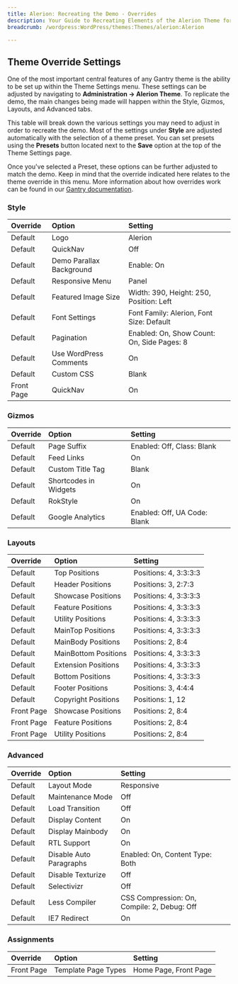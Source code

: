 ```yaml
---
title: Alerion: Recreating the Demo - Overrides
description: Your Guide to Recreating Elements of the Alerion Theme for WordPress
breadcrumb: /wordpress:WordPress/themes:Themes/alerion:Alerion

---
```


Theme Override Settings
-----
One of the most important central features of any Gantry theme is the ability to be set up within the Theme Settings menu. These settings can be adjusted by navigating to **Administration -> Alerion Theme**. To replicate the demo, the main changes being made will happen within the Style, Gizmos, Layouts, and Advanced tabs. 

This table will break down the various settings you may need to adjust in order to recreate the demo. Most of the settings under **Style** are adjusted automatically with the selection of a theme preset. You can set presets using the **Presets** button located next to the **Save** option at the top of the Theme Settings page.

Once you've selected a Preset, these options can be further adjusted to match the demo. Keep in mind that the override indicated here relates to the theme override in this menu. More information about how overrides work can be found in our [Gantry documentation][override].

### Style

| Override   | Option                   | Setting                                    |  
| :--------- | :----------------------- | :----------------------------------------- |  
| Default    | Logo                     | Alerion                                    |  
| Default    | QuickNav                 | Off                                        |  
| Default    | Demo Parallax Background | Enable: On                                 |  
| Default    | Responsive Menu          | Panel                                      |  
| Default    | Featured Image Size      | Width: 390, Height: 250, Position: Left    |  
| Default    | Font Settings            | Font Family: Alerion, Font Size: Default   |  
| Default    | Pagination               | Enabled: On, Show Count: On, Side Pages: 8 |  
| Default    | Use WordPress Comments   | On                                         |  
| Default    | Custom CSS               | Blank                                      |  
| Front Page | QuickNav                 | On                                         |  

### Gizmos

| Override   | Option                | Setting                          |  
| :--------- | :-------------------- | :------------------------------- |  
| Default    | Page Suffix           | Enabled: Off, Class: Blank       |  
| Default    | Feed Links            | On                               |  
| Default    | Custom Title Tag      | Blank                            |  
| Default    | Shortcodes in Widgets | On                               |  
| Default    | RokStyle              | On                               |  
| Default    | Google Analytics      | Enabled: Off, UA Code: Blank     |   

### Layouts

| Override   | Option               | Setting               |  
| :--------- | :------------------- | :-------------------- |  
| Default    | Top Positions        | Positions: 4, 3:3:3:3 |  
| Default    | Header Positions     | Positions: 3, 2:7:3   |  
| Default    | Showcase Positions   | Positions: 4, 3:3:3:3 |  
| Default    | Feature Positions    | Positions: 4, 3:3:3:3 |  
| Default    | Utility Positions    | Positions: 4, 3:3:3:3 |  
| Default    | MainTop Positions    | Positions: 4, 3:3:3:3 |  
| Default    | MainBody Positions   | Positions: 2, 8:4     |  
| Default    | MainBottom Positions | Positions: 4, 3:3:3:3 |  
| Default    | Extension Positions  | Positions: 4, 3:3:3:3 |  
| Default    | Bottom Positions     | Positions: 4, 3:3:3:3 |  
| Default    | Footer Positions     | Positions: 3, 4:4:4   |  
| Default    | Copyright Positions  | Positions: 1, 12      |  
| Front Page | Showcase Positions   | Positions: 2, 8:4     |
| Front Page | Feature Positions    | Positions: 2, 8:4     |
| Front Page | Utility Positions    | Positions: 2, 8:4     |

### Advanced

| Override | Option                  | Setting                                     |  
| :------- | :---------------------- | :------------------------------------------ |  
| Default  | Layout Mode             | Responsive                                  |  
| Default  | Maintenance Mode        | Off                                         |  
| Default  | Load Transition         | Off                                         |  
| Default  | Display Content         | On                                          |  
| Default  | Display Mainbody        | On                                          |  
| Default  | RTL Support             | On                                          |  
| Default  | Disable Auto Paragraphs | Enabled: On, Content Type: Both             |  
| Default  | Disable Texturize       | Off                                         |  
| Default  | Selectivizr             | Off                                         |  
| Default  | Less Compiler           | CSS Compression: On, Compile: 2, Debug: Off |  
| Default  | IE7 Redirect            | On                                          |  

### Assignments

| Override   | Option              | Setting               |  
| :--------- | :------------------ | :-------------------- |  
| Front Page | Template Page Types | Home Page, Front Page |    

[override]: http://gantry-framework.org/documentation/wordpress/configure/